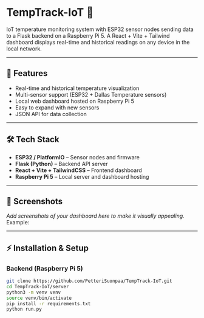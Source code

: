 # TempTrack-IoT 🚀

IoT temperature monitoring system with ESP32 sensor nodes sending data to a Flask backend on a Raspberry Pi 5. A React + Vite + Tailwind dashboard displays real-time and historical readings on any device in the local network.

---

## 🌟 Features

- Real-time and historical temperature visualization  
- Multi-sensor support (ESP32 + Dallas Temperature sensors)  
- Local web dashboard hosted on Raspberry Pi 5  
- Easy to expand with new sensors  
- JSON API for data collection  

---

## 🛠️ Tech Stack

- **ESP32 / PlatformIO** – Sensor nodes and firmware  
- **Flask (Python)** – Backend API server  
- **React + Vite + TailwindCSS** – Frontend dashboard  
- **Raspberry Pi 5** – Local server and dashboard hosting  

---

## 📸 Screenshots

_Add screenshots of your dashboard here to make it visually appealing._  
Example:  

---

## ⚡ Installation & Setup

### Backend (Raspberry Pi 5)
```bash
git clone https://github.com/PetteriSuonpaa/TempTrack-IoT.git
cd TempTrack-IoT/server
python3 -m venv venv
source venv/bin/activate
pip install -r requirements.txt
python run.py
